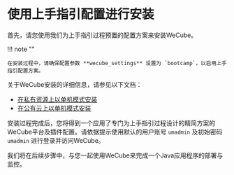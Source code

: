 # 使用上手指引配置进行安装

首先，请您使用我们为上手指引过程预置的配置方案来安装WeCube。

!!! note ""

	在安装过程中，请确保配置参数 **wecube_settings** 设置为 `bootcamp`，以启用上手指引配置方案。

关于WeCube安装的详细信息，请参见以下文档：

- [在私有资源上以单机模式安装](standalone-mode-on-premises.md)
- [在公有云上以单机模式安装](standalone-mode-on-public-cloud.md)


安装过程完成后，您将得到一个应用了专门为上手指引过程设计的精简方案的WeCube平台及插件配置。请依据提示使用默认的用户账号 `umadmin` 及初始密码 `umadmin` 进行登录并访问WeCube。

我们将在后续步骤中，与您一起使用WeCube来完成一个Java应用程序的部署与监控。
